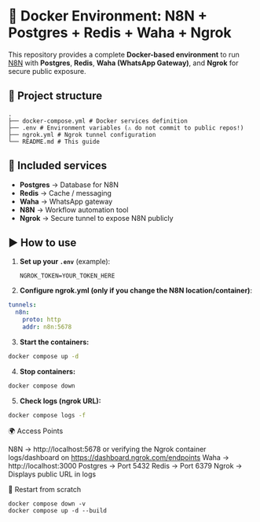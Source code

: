 # 🚀 Docker Environment: N8N + Postgres + Redis + Waha + Ngrok

This repository provides a complete **Docker-based environment** to run [N8N](https://n8n.io/) with **Postgres**, **Redis**, **Waha (WhatsApp Gateway)**, and **Ngrok** for secure public exposure.

## 📂 Project structure

```
.
├── docker-compose.yml # Docker services definition
├── .env # Environment variables (⚠️ do not commit to public repos!)
├── ngrok.yml # Ngrok tunnel configuration
└── README.md # This guide
```


## 🔧 Included services

- **Postgres** → Database for N8N  
- **Redis** → Cache / messaging  
- **Waha** → WhatsApp gateway  
- **N8N** → Workflow automation tool  
- **Ngrok** → Secure tunnel to expose N8N publicly  

## ▶️ How to use

1. **Set up your `.env`** (example):
   ```env
   NGROK_TOKEN=YOUR_TOKEN_HERE
   ```
2. **Configure ngrok.yml (only if you change the N8N location/container)**:
```yaml
tunnels:
  n8n:
    proto: http
    addr: n8n:5678
```

3. **Start the containers:**
```bash
docker compose up -d
```

4. **Stop containers:**
```bash
docker compose down
```

5. **Check logs (ngrok URL):**
```bash
docker compose logs -f
```

🌍 Access Points

N8N → http://localhost:5678 or verifying the Ngrok container logs/dashboard on https://dashboard.ngrok.com/endpoints
Waha → http://localhost:3000
Postgres → Port 5432
Redis → Port 6379
Ngrok → Displays public URL in logs

📌 Restart from scratch
```
docker compose down -v
docker compose up -d --build
```
